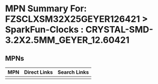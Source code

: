 



# MPN Summary For: FZSCLXSM32X25GEYER126421 > SparkFun-Clocks : CRYSTAL-SMD-3.2X2.5MM_GEYER_12.60421

## MPNs
  

|MPN|Direct Links|Search Links|
| :--- | :--- | :--- |
||||
